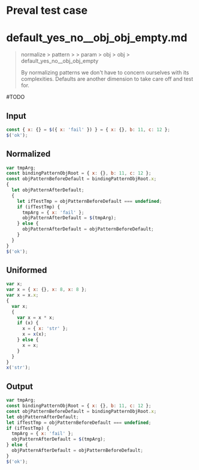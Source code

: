 # Preval test case

# default_yes_no__obj_obj_empty.md

> normalize > pattern >  > param > obj > obj > default_yes_no__obj_obj_empty
>
> By normalizing patterns we don't have to concern ourselves with its complexities. Defaults are another dimension to take care off and test for.

#TODO

## Input

`````js filename=intro
const { x: {} = $({ x: 'fail' }) } = { x: {}, b: 11, c: 12 };
$('ok');
`````

## Normalized

`````js filename=intro
var tmpArg;
const bindingPatternObjRoot = { x: {}, b: 11, c: 12 };
const objPatternBeforeDefault = bindingPatternObjRoot.x;
{
  let objPatternAfterDefault;
  {
    let ifTestTmp = objPatternBeforeDefault === undefined;
    if (ifTestTmp) {
      tmpArg = { x: 'fail' };
      objPatternAfterDefault = $(tmpArg);
    } else {
      objPatternAfterDefault = objPatternBeforeDefault;
    }
  }
}
$('ok');
`````

## Uniformed

`````js filename=intro
var x;
var x = { x: {}, x: 8, x: 8 };
var x = x.x;
{
  var x;
  {
    var x = x * x;
    if (x) {
      x = { x: 'str' };
      x = x(x);
    } else {
      x = x;
    }
  }
}
x('str');
`````

## Output

`````js filename=intro
var tmpArg;
const bindingPatternObjRoot = { x: {}, b: 11, c: 12 };
const objPatternBeforeDefault = bindingPatternObjRoot.x;
let objPatternAfterDefault;
let ifTestTmp = objPatternBeforeDefault === undefined;
if (ifTestTmp) {
  tmpArg = { x: 'fail' };
  objPatternAfterDefault = $(tmpArg);
} else {
  objPatternAfterDefault = objPatternBeforeDefault;
}
$('ok');
`````
